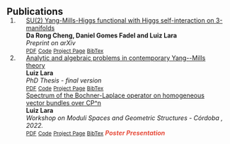 <h2 id="publications" style="margin: 2px 0px -15px;">Publications</h2>

<div class="publications">
<ol class="bibliography">
<li>
<div class="pub-row">
  <div class="col-sm-9" style="position: relative;padding-right: 15px;padding-left: 20px;">
    <div class="title"><a href="https://arxiv.org/abs/2505.08076"> SU(2) Yang-Mills-Higgs functional with Higgs self-interaction on 3-manifolds</a></div>
    <div class="author"><strong>Da Rong Cheng, Daniel Gomes Fadel and Luiz Lara</strong></div>
    <div class="periodical"><em> Preprint on arXiv</em></div>
    <div class="links">
      <a href="https://arxiv.org/abs/2505.08076" class="btn btn-sm z-depth-0" role="button" target="_blank" style="font-size:12px;">PDF</a>
      <a href="" class="btn btn-sm z-depth-0" role="button" target="_blank" style="font-size:12px;">Code</a>
      <a href="" class="btn btn-sm z-depth-0" role="button" target="_blank" style="font-size:12px;">Project Page</a>
      <a href="" class="btn btn-sm z-depth-0" role="button" target="_blank" style="font-size:12px;">BibTex</a>
      <strong><i style="color:#e74d3c"></i></strong>
    </div>
  </div>
</div>
</li>
<li>
<div class="pub-row">
  <div class="col-sm-9" style="position: relative;padding-right: 15px;padding-left: 20px;">
    <div class="title"><a href="PDF/D___Luiz_Lara.pdf"> Analytic and algebraic problems in contemporary Yang--Mills theory</a></div>
    <div class="author"><strong>Luiz Lara</strong></div>
    <div class="periodical"><em> PhD Thesis - final version</em></div>
    <div class="links">
      <a href="PDF/D___Luiz_Lara.pdf" class="btn btn-sm z-depth-0" role="button" target="_blank" style="font-size:12px;">PDF</a>
      <a href="" class="btn btn-sm z-depth-0" role="button" target="_blank" style="font-size:12px;">Code</a>
      <a href="" class="btn btn-sm z-depth-0" role="button" target="_blank" style="font-size:12px;">Project Page</a>
      <a href="" class="btn btn-sm z-depth-0" role="button" target="_blank" style="font-size:12px;">BibTex</a>
      <strong><i style="color:#e74d3c"></i></strong>
    </div>
  </div>
</div>
</li>
<div class="pub-row">
  <div class="col-sm-9" style="position: relative;padding-right: 15px;padding-left: 20px;">
    <div class="title"><a href="https://www.researchgate.net/publication/368840428_Spectrum_of_Bochner-Laplace_operator_on_homogeneous_vector_bundles_over_CPn"> Spectrum of the Bochner-Laplace operator on homogeneous vector bundles over CP^n</a></div>
    <div class="author"><strong>Luiz Lara</strong></div>
    <div class="periodical"><em> Workshop on Moduli Spaces and Geometric Structures - Córdoba <strong></strong>, 2022.</em></div>
    <div class="links">
      <a href="https://www.researchgate.net/publication/368840428_Spectrum_of_Bochner-Laplace_operator_on_homogeneous_vector_bundles_over_CPn" class="btn btn-sm z-depth-0" role="button" target="_blank" style="font-size:12px;">PDF</a>
      <a href="" class="btn btn-sm z-depth-0" role="button" target="_blank" style="font-size:12px;">Code</a>
      <a href="" class="btn btn-sm z-depth-0" role="button" target="_blank" style="font-size:12px;">Project Page</a>
      <a href="" class="btn btn-sm z-depth-0" role="button" target="_blank" style="font-size:12px;">BibTex</a>
      <strong><i style="color:#e74d3c">Poster Presentation</i></strong>
    </div>
  </div>
</div>
</li>
  
<br>

</ol>
</div>
